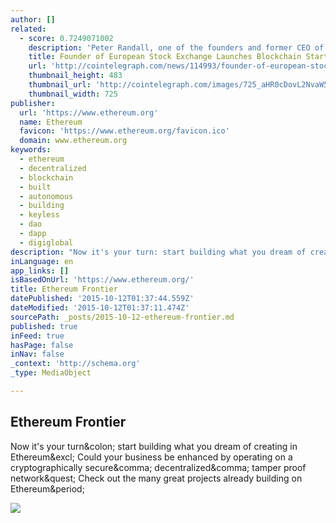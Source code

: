 ```yaml
---
author: []
related:
  - score: 0.7249071002
    description: 'Peter Randall, one of the founders and former CEO of the alternative European stock exchange Chi-X, and Anthony Culligan, founder of peer-to-peer bitcoin trading venue Roolo, have announced to launch blockchain startup SETL. SETL will introduce a permissioned blockchain that is set to run on enterprise level servers and is said to be able to handle 100,000 transactions per second.'
    title: Founder of European Stock Exchange Launches Blockchain Startup
    url: 'http://cointelegraph.com/news/114993/founder-of-european-stock-exchange-launches-blockchain-startup'
    thumbnail_height: 483
    thumbnail_url: 'http://cointelegraph.com/images/725_aHR0cDovL2NvaW50ZWxlZ3JhcGguY29tL3N0b3JhZ2UvdXBsb2Fkcy92aWV3L2EzYmRkM2NlY2VhYTQ0MjM4YzgxZmIxNWVmNDZmZTY5LnBuZw==.jpg'
    thumbnail_width: 725
publisher:
  url: 'https://www.ethereum.org'
  name: Ethereum
  favicon: 'https://www.ethereum.org/favicon.ico'
  domain: www.ethereum.org
keywords:
  - ethereum
  - decentralized
  - blockchain
  - built
  - autonomous
  - building
  - keyless
  - dao
  - dapp
  - digiglobal
description: "Now it's your turn: start building what you dream of creating in Ethereum! Could your business be enhanced by operating on a cryptographically secure, decentralized, tamper proof network? Check out the many great projects already building on Ethereum."
inLanguage: en
app_links: []
isBasedOnUrl: 'https://www.ethereum.org/'
title: Ethereum Frontier
datePublished: '2015-10-12T01:37:44.559Z'
dateModified: '2015-10-12T01:37:11.474Z'
sourcePath: _posts/2015-10-12-ethereum-frontier.md
published: true
inFeed: true
hasPage: false
inNav: false
_context: 'http://schema.org'
_type: MediaObject

---
```

<article style=""><h1>Ethereum Frontier</h1><p>Now it's your turn&amp;colon; start building what you dream of creating in Ethereum&amp;excl; Could your business be enhanced by operating on a cryptographically secure&amp;comma; decentralized&amp;comma; tamper proof network&amp;quest; Check out the many great projects already building on Ethereum&amp;period;</p><img src="https://ethereum.org/images/wallpaper-medium.jpg" /></article>